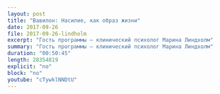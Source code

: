 ```yaml
---
layout: post
title: "Вавилон: Насилие, как образ жизни"
date: 2017-09-26
file: 2017-09-26-lindholm
excerpt: "Гость программы — клинический психолог Марина Линдхолм"
summary: "Гость программы — клинический психолог Марина Линдхолм"
duration: "00:50:45"
length: 28354819
explicit: "no"
block: "no"
youtube: "cTywklNNDtU"
---
```

